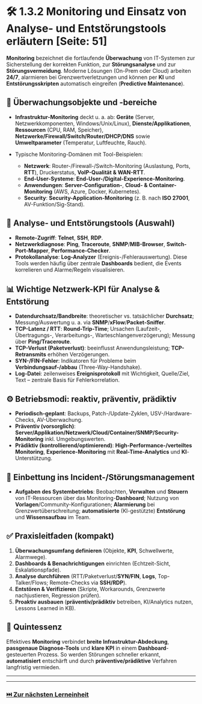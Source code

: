 # 🛠️ 1.3.2 Monitoring und Einsatz von Analyse- und Entstörungstools erläutern [Seite: 51]

**Monitoring** bezeichnet die fortlaufende **Überwachung** von IT-Systemen zur Sicherstellung der korrekten Funktion, zur **Störungsanalyse** und zur **Störungsvermeidung**. Moderne Lösungen (On-Prem oder Cloud) arbeiten **24/7**, alarmieren bei Grenzwertverletzungen und können per **KI** und **Entstörungsskripten** automatisch eingreifen (**Predictive Maintenance**). 

## 📡 Überwachungsobjekte und -bereiche

* **Infrastruktur-Monitoring** deckt u. a. ab: **Geräte** (Server, Netzwerkkomponenten, Windows/Unix/Linux), **Dienste/Applikationen**, **Ressourcen** (CPU, RAM, Speicher), **Netzwerke/Firewall/Switch/Router/DHCP/DNS** sowie **Umweltparameter** (Temperatur, Luftfeuchte, Rauch). 
* Typische Monitoring-Domänen mit Tool-Beispielen:

  * **Netzwerk**: Router-/Firewall-/Switch-Monitoring (Auslastung, Ports, **RTT**), Druckerstatus, **VoIP-Qualität & WAN-RTT**.
  * **End-User-Systeme**: **End-User-/Digital-Experience-Monitoring**.
  * **Anwendungen**: **Server-Configuration-**, **Cloud- & Container-Monitoring** (AWS, Azure, Docker, Kubernetes).
  * **Security**: **Security-Application-Monitoring** (z. B. nach **ISO 27001**, AV-Funktion/Sig-Stand). 

## 🧰 Analyse- und Entstörungstools (Auswahl)

* **Remote-Zugriff**: **Telnet**, **SSH**, **RDP**.
* **Netzwerkdiagnose**: **Ping**, **Traceroute**, **SNMP**/**MIB-Browser**, **Switch-Port-Mapper**, **Performance-Checker**.
* **Protokollanalyse**: **Log-Analyzer** (Ereignis-/Fehlerauswertung).
  Diese Tools werden häufig über zentrale **Dashboards** bedient, die Events korrelieren und Alarme/Regeln visualisieren.

## 📊 Wichtige Netzwerk-**KPI** für Analyse & Entstörung

* **Datendurchsatz/Bandbreite**: theoretischer vs. tatsächlicher **Durchsatz**; Messung/Auswertung u. a. via **SNMP**/**xFlow**/**Packet-Sniffer**. 
* **TCP-Latenz / RTT**: **Round-Trip-Time**; Ursachen (Laufzeit-, Übertragungs-, Verarbeitungs-, Warteschlangenverzögerung); Messung über **Ping/Traceroute**. 
* **TCP-Verlust (Paketverlust)**: beeinflusst Anwendungsleistung; **TCP-Retransmits** erhöhen Verzögerungen. 
* **SYN-/FIN-Fehler**: Indikatoren für Probleme beim **Verbindungsauf-/abbau** (Three-Way-Handshake). 
* **Log-Datei**: zeilenweises **Ereignisprotokoll** mit Wichtigkeit, Quelle/Ziel, Text – zentrale Basis für Fehlerkorrelation. 

## ⚙️ Betriebsmodi: reaktiv, präventiv, prädiktiv

* **Periodisch-geplant**: Backups, Patch-/Update-Zyklen, USV-/Hardware-Checks, AV-Überwachung.
* **Präventiv (vorsorglich)**: **Server/Applikation/Netzwerk/Cloud/Container/SNMP/Security-Monitoring** inkl. Umgebungswerten.
* **Prädiktiv (kontrollierend/optimierend)**: **High-Performance-/verteiltes Monitoring**, **Experience-Monitoring** mit **Real-Time-Analytics** und **KI**-Unterstützung. 

## 🧭 Einbettung ins Incident-/Störungsmanagement

* **Aufgaben des Systembetriebs**: Beobachten, **Verwalten** und **Steuern** von IT-Ressourcen über das Monitoring-**Dashboard**; Nutzung von **Vorlagen**/Community-Konfigurationen; **Alarmierung** bei Grenzwertüberschreitung; **automatisierte** (KI-gestützte) **Entstörung** und **Wissensaufbau** im Team. 

## ✅ Praxisleitfaden (kompakt)

1. **Überwachungsumfang definieren** (Objekte, **KPI**, Schwellwerte, Alarmwege).
2. **Dashboards & Benachrichtigungen** einrichten (Echtzeit-Sicht, Eskalationspfade). 
3. **Analyse durchführen** (RTT/Paketverlust/**SYN/FIN**, **Logs**, Top-Talker/Flows; Remote-Checks via **SSH/RDP**).
4. **Entstören & Verifizieren** (Skripte, Workarounds, Grenzwerte nachjustieren, Regression prüfen). 
5. **Proaktiv ausbauen** (**präventiv/prädiktiv** betreiben, KI/Analytics nutzen, Lessons Learned in KB). 

## 🎯 Quintessenz

Effektives **Monitoring** verbindet **breite Infrastruktur-Abdeckung**, **passgenaue Diagnose-Tools** und **klare KPI** in einem **Dashboard**-gesteuerten Prozess. So werden Störungen schneller erkannt, **automatisiert** entschärft und durch **präventive/prädiktive** Verfahren langfristig vermieden.

---

---

### [⏭️ Zur nächsten Lerneinheit](./1.3.3_Analysen_und_Loesungsbearbeitungen_in_Teams_durchfuehren.md)